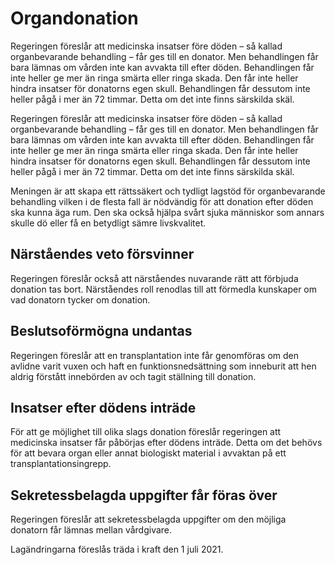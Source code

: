 # Organdonation

Regeringen föreslår att medicinska insatser före döden – så kallad organbevarande behandling – får ges till en donator. Men behandlingen får bara lämnas om vården inte kan avvakta till efter döden. Behandlingen får inte heller ge mer än ringa smärta eller ringa skada. Den får inte heller hindra insatser för donatorns egen skull. Behandlingen får dessutom inte heller pågå i mer än 72 timmar. Detta om det inte finns särskilda skäl.

Regeringen föreslår att medicinska insatser före döden – så kallad organbevarande behandling – får ges till en donator. Men behandlingen får bara lämnas om vården inte kan avvakta till efter döden. Behandlingen får inte heller ge mer än ringa smärta eller ringa skada. Den får inte heller hindra insatser för donatorns egen skull. Behandlingen får dessutom inte heller pågå i mer än 72 timmar. Detta om det inte finns särskilda skäl.

Meningen är att skapa ett rättssäkert och tydligt lagstöd för organbevarande behandling vilken i de flesta fall är nödvändig för att donation efter döden ska kunna äga rum. Den ska också hjälpa svårt sjuka människor som annars skulle dö eller få en betydligt sämre livskvalitet.

## Närståendes veto försvinner

Regeringen föreslår också att närståendes nuvarande rätt att förbjuda donation tas bort. Närståendes roll renodlas till att förmedla kunskaper om vad donatorn tycker om donation.

## Beslutsoförmögna undantas

Regeringen föreslår att en transplantation inte får genomföras om den avlidne varit vuxen och haft en funktionsnedsättning som inneburit att hen aldrig förstått innebörden av och tagit ställning till donation.

## Insatser efter dödens inträde

För att ge möjlighet till olika slags donation föreslår regeringen att medicinska insatser får påbörjas efter dödens inträde. Detta om det behövs för att bevara organ eller annat biologiskt material i avvaktan på ett transplantationsingrepp.

## Sekretessbelagda uppgifter får föras över

Regeringen föreslår att sekretessbelagda uppgifter om den möjliga donatorn får lämnas mellan vårdgivare.

Lagändringarna föreslås träda i kraft den 1 juli 2021.
